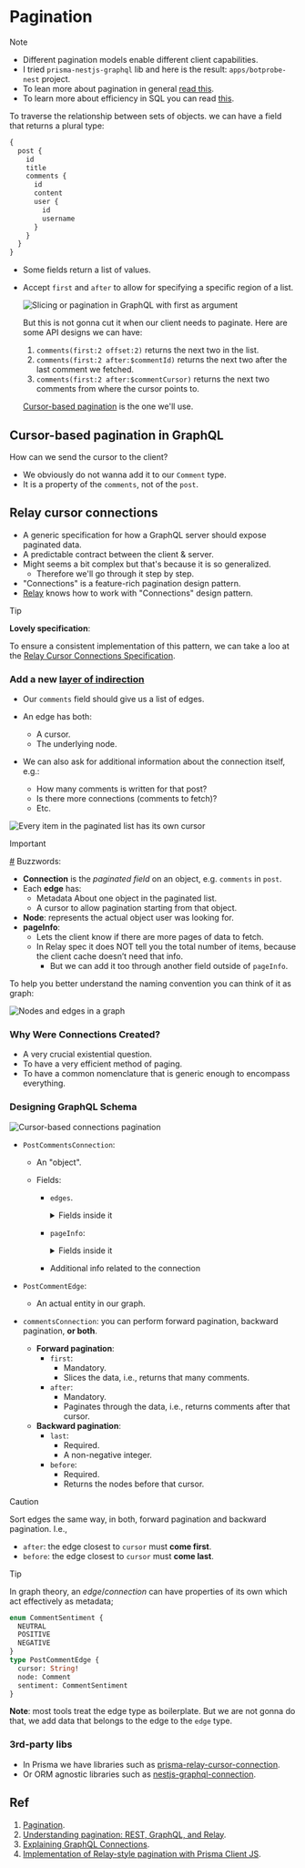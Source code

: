 # Pagination

> [!NOTE]
>
> - Different pagination models enable different client capabilities.
> - I tried `prisma-nestjs-graphql` lib and here is the result: `apps/botprobe-nest` project.
> - To lean more about pagination in general [read this](https://github.com/kasir-barati/nestjs-materials/blob/main/docs/designing-restful-api/pagination.md).
> - To learn more about efficiency in SQL you can read [this](https://github.com/kasir-barati/sql/blob/main/docs/select/pagination.md).

To traverse the relationship between sets of objects. we can have a field that returns a plural type:

```graphql
{
  post {
    id
    title
    comments {
      id
      content
      user {
        id
        username
      }
    }
  }
}
```

- Some fields return a list of values.
- Accept `first` and `after` to allow for specifying a specific region of a list.

  ![Slicing or pagination in GraphQL with first as argument](../assets/slicing-pagination.png)

  But this is not gonna cut it when our client needs to paginate. Here are some API designs we can have:

  1. `comments(first:2 offset:2)` returns the next two in the list.
  2. `comments(first:2 after:$commentId)` returns the next two after the last comment we fetched.
  3. `comments(first:2 after:$commentCursor)` returns the next two comments from where the cursor points to.

  [Cursor-based pagination](https://github.com/kasir-barati/nestjs-materials/blob/main/docs/designing-restful-api/pagination.md#cursorBasedPagination) is the one we'll use.

## Cursor-based pagination in GraphQL

How can we send the cursor to the client?

- We obviously do not wanna add it to our `Comment` type.
- It is a property of the `comments`, not of the `post`.

## Relay cursor connections

- A generic specification for how a GraphQL server should expose paginated data.
- A predictable contract between the client & server.
- Might seems a bit complex but that's because it is so generalized.
  - Therefore we'll go through it step by step.
- "Connections" is a feature-rich pagination design pattern.
- [Relay](https://relay.dev/) knows how to work with "Connections" design pattern.

> [!TIP]
>
> **Lovely specification**:
>
> To ensure a consistent implementation of this pattern, we can take a loo at the [Relay Cursor Connections Specification](https://relay.dev/graphql/connections.htm).

### Add a new [layer of indirection](../glossary.md#indirectionDefinition)

- Our `comments` field should give us a list of edges.
- An edge has both:

  - A cursor.
  - The underlying node.

- We can also ask for additional information about the connection itself, e.g.:

  - How many comments is written for that post?
  - Is there more connections (comments to fetch)?
  - Etc.

![Every item in the paginated list has its own cursor](../assets/graphql-connections-pagination.png)

> [!IMPORTANT]
>
> <a href="#paginationBuzzwords" id="paginationBuzzwords">#</a> Buzzwords:
>
> - **Connection** is the _paginated field_ on an object, e.g. `comments` in `post`.
> - Each **edge** has:
>   - Metadata About one object in the paginated list.
>   - A cursor to allow pagination starting from that object.
> - **Node**: represents the actual object user was looking for.
> - **pageInfo**:
>   - Lets the client know if there are more pages of data to fetch.
>   - In Relay spec it does NOT tell you the total number of items, because the client cache doesn’t need that info.
>     - But we can add it too through another field outside of `pageInfo`.
>
> To help you better understand the naming convention you can think of it as graph:
>
> ![Nodes and edges in a graph](../assets/nodes-and-edges-in-graph.png)

### Why Were Connections Created?

- A very crucial existential question.
- To have a very efficient method of paging.
- To have a common nomenclature that is generic enough to encompass everything.

### Designing GraphQL Schema

![Cursor-based connections pagination](../assets/graphql-cursor-based-connections-pagination.png)

- `PostCommentsConnection`:

  - An "object".
  - Fields:

    - `edges`.

      <details>
        <summary>Fields inside it</summary>
        <ul>
          <li>
            <code>node</code> contains the actual comment's data.
            <br />
            <b>Cannot be a list!</b>
          </li>
          <li><code>cursor</code> is the cursor to that "node".</li>
          <li>Can have additional fields related to the edge</li>
        </ul>
      </details>

    - `pageInfo`:

      <details>
        <summary>Fields inside it</summary>
        <ul>
          <li><code>startCursor</code> is the first cursor of the "page".</li>
          <li><code>endCursor</code> is the last cursor of the "page".</li>
        </ul>
      </details>

    - Additional info related to the connection

- `PostCommentEdge`:
  - An actual entity in our graph.
- `commentsConnection`: you can perform forward pagination, backward pagination, **or both**.

  - **Forward pagination**:
    - `first`:
      - Mandatory.
      - Slices the data, i.e., returns that many comments.
    - `after`:
      - Mandatory.
      - Paginates through the data, i.e., returns comments after that cursor.
  - **Backward pagination**:
    - `last`:
      - Required.
      - A non-negative integer.
    - `before`:
      - Required.
      - Returns the nodes before that cursor.

> [!CAUTION]
>
> Sort edges the same way, in both, forward pagination and backward pagination. I.e.,
>
> - `after`: the edge closest to `cursor` must **come first**.
> - `before`: the edge closest to `cursor` must **come last**.

> [!TIP]
>
> In graph theory, an _edge_/_connection_ can have properties of its own which act effectively as metadata;
>
> ```graphql
> enum CommentSentiment {
>   NEUTRAL
>   POSITIVE
>   NEGATIVE
> }
> type PostCommentEdge {
>   cursor: String!
>   node: Comment
>   sentiment: CommentSentiment
> }
> ```
>
> **Note**: most tools treat the edge type as boilerplate. But we are not gonna do that, we add data that belongs to the edge to the `edge` type.

### 3rd-party libs

- In Prisma we have libraries such as [prisma-relay-cursor-connection](https://github.com/devoxa/prisma-relay-cursor-connection).
- Or ORM agnostic libraries such as [nestjs-graphql-connection](https://github.com/equalogic/nestjs-graphql-connection).

## Ref

1. [Pagination](https://graphql.org/learn/pagination/).
2. [Understanding pagination: REST, GraphQL, and Relay](https://www.apollographql.com/blog/understanding-pagination-rest-graphql-and-relay).
3. [Explaining GraphQL Connections](https://www.apollographql.com/blog/explaining-graphql-connections).
4. [Implementation of Relay-style pagination with Prisma Client JS](https://github.com/prisma/prisma/issues/5016).
